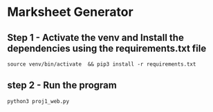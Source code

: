 # Marksheet Generator

## Step 1 - Activate the venv and Install the dependencies using the requirements.txt file  
    source venv/bin/activate  && pip3 install -r requirements.txt

## step 2 - Run the program 
    python3 proj1_web.py

    

 
